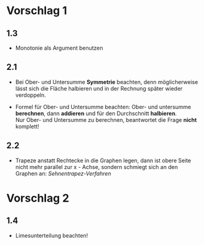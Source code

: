 # Vorschlag 1

## 1.3
- Monotonie als Argument benutzen

## 2.1
- Bei Ober- und Untersumme **Symmetrie** beachten, denn möglicherweise lässt sich die
Fläche halbieren und in der Rechnung später wieder verdoppeln.

- Formel für Ober- und Untersumme beachten: Ober- und untersumme **berechnen**, dann **addieren**
und für den Durchschnitt **halbieren**.  
Nur Ober- und Untersumme zu berechnen, beantwortet die Frage **nicht** komplett!

## 2.2
- Trapeze anstatt Rechtecke in die Graphen legen, dann ist obere Seite nicht mehr parallel zur x - Achse, sondern schmiegt sich an den Graphen an: *Sehnentrapez-Verfahren*

# Vorschlag 2

## 1.4
- Limesunterteilung beachten!
